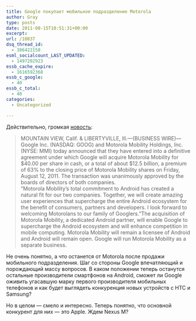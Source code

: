```yaml
---
title: Google покупает мобильное подразделение Motorola
author: Gray
type: posts
date: 2011-08-15T10:51:31+00:00
excerpt:
url: /10837
dsq_thread_id:
  - 386422158
esml_socialcount_LAST_UPDATED:
  - 1497202923
essb_cache_expire:
  - 1616592368
essb_c_google:
  - 40
essb_c_total:
  - 40
categories:
  - Uncategorized

---
```








Действительно, громкая [новость][1]:

> MOUNTAIN VIEW, Calif. & LIBERTYVILLE, Ill.&#8212;(BUSINESS WIRE)&#8212;Google Inc. (NASDAQ: GOOG) and Motorola Mobility Holdings, Inc. (NYSE: MMI) today announced that they have entered into a definitive agreement under which Google will acquire Motorola Mobility for $40.00 per share in cash, or a total of about $12.5 billion, a premium of 63% to the closing price of Motorola Mobility shares on Friday, August 12, 2011. The transaction was unanimously approved by the boards of directors of both companies.  
> “Motorola Mobility’s total commitment to Android has created a natural fit for our two companies. Together, we will create amazing user experiences that supercharge the entire Android ecosystem for the benefit of consumers, partners and developers. I look forward to welcoming Motorolans to our family of Googlers.”The acquisition of Motorola Mobility, a dedicated Android partner, will enable Google to supercharge the Android ecosystem and will enhance competition in mobile computing. Motorola Mobility will remain a licensee of Android and Android will remain open. Google will run Motorola Mobility as a separate business.

Не очень понятно, а что останется от Motorola после продажи мобильного подразделения. Шаг со стороны Google впечатляющий и порождающий массу вопросов. В каком положении теперь останутся остальные производители смартфонов на Android, сможет ли Google оживить угасавшую марку первого производителя мобильных телефонов и как будет выглядеть конкуренция новых устройств с HTC и Samsung?

Но в целом — смело и интересно. Теперь понятно, что основной конкурент для них — это Apple. Ждем Nexus M?

 [1]: http://www.businesswire.com/news/home/20110815005745/en/Google-Acquire-Motorola-Mobility